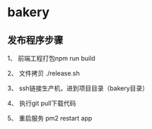 # bakery

## 发布程序步骤
1、 前端工程打包npm run build

2、 文件拷贝   ./release.sh

3、 ssh链接生产机，进到项目目录（bakery目录）

4、 执行git pull下载代码

5、 重启服务 pm2 restart app